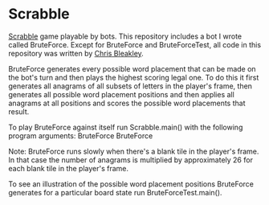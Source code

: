 # Scrabble
[Scrabble](https://en.wikipedia.org/wiki/Scrabble) game playable by bots. This repository includes a bot I wrote called BruteForce. Except for BruteForce and BruteForceTest, all code in this repository was written by [Chris Bleakley](http://www.ucd.ie/research/people/computerscience/drchrisbleakley/).

BruteForce generates every possible word placement that can be made on the bot's turn and then plays the highest scoring legal one. To do this it first generates all anagrams of all subsets of letters in the player's frame, then generates all possible word placement positions and then applies all anagrams at all positions and scores the possible word placements that result.

To play BruteForce against itself run Scrabble.main() with the following program arguments: BruteForce BruteForce

Note: BruteForce runs slowly when there's a blank tile in the player's frame. In that case the number of anagrams is multiplied by approximately 26 for each blank tile in the player's frame.

To see an illustration of the possible word placement positions BruteForce generates for a particular board state run BruteForceTest.main().
